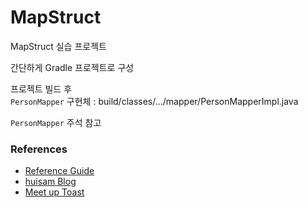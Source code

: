 # MapStruct 

MapStruct 실습 프로젝트

간단하게 Gradle 프로젝트로 구성

프로젝트 빌드 후   
`PersonMapper` 구현체 : build/classes/.../mapper/PersonMapperImpl.java   

`PersonMapper` 주석 참고
### References
- [Reference Guide](https://mapstruct.org/documentation/stable/reference/html/)   
- [huisam Blog](https://huisam.tistory.com/entry/mapStruct)
- [Meet up Toast](https://meetup.toast.com/posts/213)
